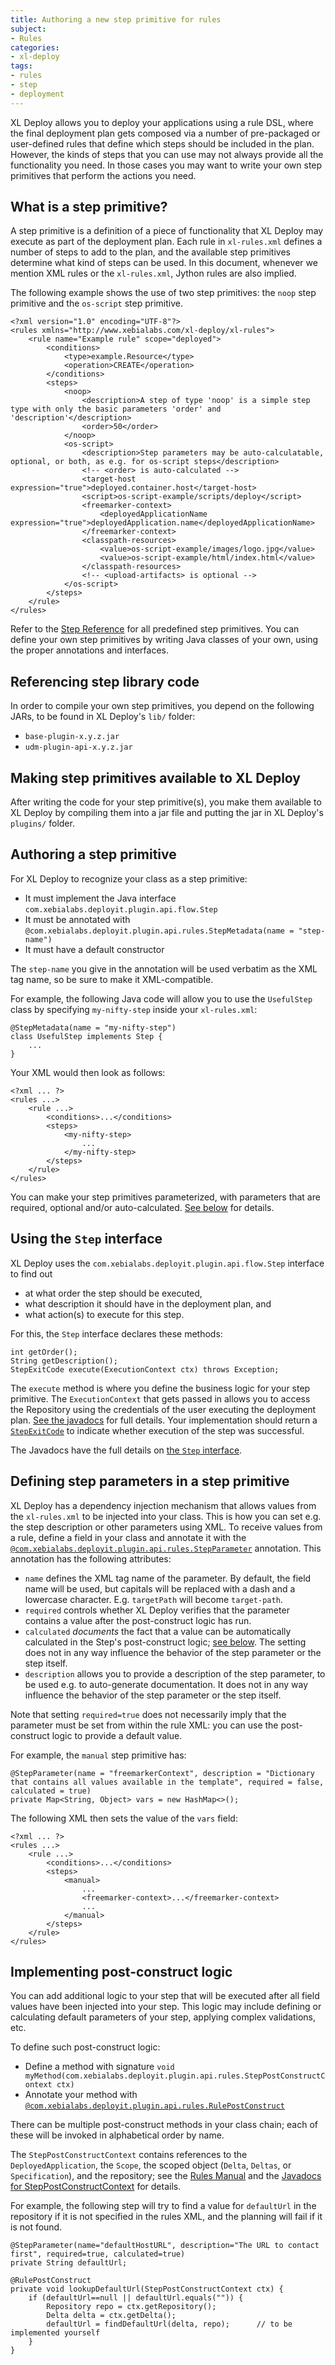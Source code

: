 ```yaml
---
title: Authoring a new step primitive for rules
subject:
- Rules
categories:
- xl-deploy
tags:
- rules
- step
- deployment
---
```


XL Deploy allows you to deploy your applications using a rule DSL, where the final deployment plan gets composed via a number of pre-packaged or user-defined rules that define which steps should be included in the plan. However, the kinds of steps that you can use may not always provide all the functionality you need. In those cases you may want to write your own step primitives that perform the actions you need.

## What is a step primitive?

A step primitive is a definition of a piece of functionality that XL Deploy may execute as part of the deployment plan. Each rule in `xl-rules.xml` defines a number of steps to add to the plan, and the available step primitives determine what kind of steps can be used. In this document, whenever we mention XML rules or the `xl-rules.xml`, Jython rules are also implied.

The following example shows the use of two step primitives: the `noop` step primitive and the `os-script` step primitive.

    <?xml version="1.0" encoding="UTF-8"?>
    <rules xmlns="http://www.xebialabs.com/xl-deploy/xl-rules">
        <rule name="Example rule" scope="deployed">
            <conditions>
                <type>example.Resource</type>
                <operation>CREATE</operation>
            </conditions>
            <steps>
                <noop>
                    <description>A step of type 'noop' is a simple step type with only the basic parameters 'order' and 'description'</description>
                    <order>50</order>
                </noop>
                <os-script>
                    <description>Step parameters may be auto-calculatable, optional, or both, as e.g. for os-script steps</description>
                    <!-- <order> is auto-calculated -->
                    <target-host expression="true">deployed.container.host</target-host>
                    <script>os-script-example/scripts/deploy</script>
                    <freemarker-context>
                        <deployedApplicationName expression="true">deployedApplication.name</deployedApplicationName>
                    </freemarker-context>
                    <classpath-resources>
                        <value>os-script-example/images/logo.jpg</value>
                        <value>os-script-example/html/index.html</value>
                    </classpath-resources>
                    <!-- <upload-artifacts> is optional -->
                </os-script>
            </steps>
        </rule>
    </rules>

Refer to the [Step Reference](/xl-deploy/4.5.x/referencesteps.html) for all predefined step primitives. You can define your own step primitives by writing Java classes of your own, using the proper annotations and interfaces.

## Referencing step library code

In order to compile your own step primitives, you depend on the following JARs, to be found in XL Deploy's `lib/` folder:

* `base-plugin-x.y.z.jar`
* `udm-plugin-api-x.y.z.jar`

## Making step primitives available to XL Deploy

After writing the code for your step primitive(s), you make them available to XL Deploy by compiling them into a jar file and putting the jar in XL Deploy's `plugins/` folder.

## Authoring a step primitive

For XL Deploy to recognize your class as a step primitive:

* It must implement the Java interface `com.xebialabs.deployit.plugin.api.flow.Step`
* It must be annotated with `@com.xebialabs.deployit.plugin.api.rules.StepMetadata(name = "step-name")`
* It must have a default constructor

The `step-name` you give in the annotation will be used verbatim as the XML tag name, so be sure to make it XML-compatible.
 
For example, the following Java code will allow you to use the `UsefulStep` class by specifying `my-nifty-step` inside your `xl-rules.xml`:

    @StepMetadata(name = "my-nifty-step")
    class UsefulStep implements Step {
        ...
    }

Your XML would then look as follows:

    <?xml ... ?>
    <rules ...>
        <rule ...>
            <conditions>...</conditions>
            <steps>
                <my-nifty-step>
                    ...
                </my-nifty-step>
            </steps>
        </rule>
    </rules>

You can make your step primitives parameterized, with parameters that are required, optional and/or auto-calculated. [See below](#defining-step-parameters-in-a-step-primitive) for details.
    
## Using the `Step` interface

XL Deploy uses the `com.xebialabs.deployit.plugin.api.flow.Step` interface to find out

* at what order the step should be executed,
* what description it should have in the deployment plan, and
* what action(s) to execute for this step.

For this, the `Step` interface declares these methods:

    int getOrder();
    String getDescription();
    StepExitCode execute(ExecutionContext ctx) throws Exception;

The `execute` method is where you define the business logic for your step primitive. The `ExecutionContext` that gets passed in allows you to access the Repository using the credentials of the user executing the deployment plan. [See the javadocs](/xl-deploy/4.5.x/javadoc/udm-plugin-api/com/xebialabs/deployit/plugin/api/flow/ExecutionContext.html) for full details. Your implementation should return a [`StepExitCode`](/xl-deploy/4.5.x/javadoc/udm-plugin-api/com/xebialabs/deployit/plugin/api/flow/StepExitCode.html) to indicate whether execution of the step was successful.

The Javadocs have the full details on [the `Step` interface](/xl-deploy/4.5.x/javadoc/udm-plugin-api/com/xebialabs/deployit/plugin/api/flow/Step.html).

## Defining step parameters in a step primitive

XL Deploy has a dependency injection mechanism that allows values from the `xl-rules.xml` to be injected into your class. This is how you can set e.g. the step description or other parameters using XML. To receive values from a rule, define a field in your class and annotate it with the [`@com.xebialabs.deployit.plugin.api.rules.StepParameter`](/xl-deploy/4.5.x/javadoc/udm-plugin-api/) annotation. This annotation has the following attributes:

* `name` defines the XML tag name of the parameter. By default, the field name will be used, but capitals will be replaced with a dash and a lowercase character. E.g. `targetPath` will become `target-path`.
* `required` controls whether XL Deploy verifies that the parameter contains a value after the post-construct logic has run.
* `calculated` *documents* the fact that a value can be automatically calculated in the Step's post-construct logic; [see below](#implementing-post-construct-logic). The setting does not in any way influence the behavior of the step parameter or the step itself.
* `description` allows you to provide a description of the step parameter, to be used e.g. to auto-generate documentation. It does not in any way influence the behavior of the step parameter or the step itself.

Note that setting `required=true` does not necessarily imply that the parameter must be set from within the rule XML: you can use the post-construct logic to provide a default value.

For example, the `manual` step primitive has:

    @StepParameter(name = "freemarkerContext", description = "Dictionary that contains all values available in the template", required = false, calculated = true)
    private Map<String, Object> vars = new HashMap<>();

The following XML then sets the value of the `vars` field:

    <?xml ... ?>
    <rules ...>
        <rule ...>
            <conditions>...</conditions>
            <steps>
                <manual>
                    ...
                    <freemarker-context>...</freemarker-context>
                    ...
                </manual>
            </steps>
        </rule>
    </rules>

## Implementing post-construct logic

You can add additional logic to your step that will be executed after all field values have been injected into your step. This logic may include defining or calculating default parameters of your step, applying complex validations, etc. 

To define such post-construct logic:

* Define a method with signature `void myMethod(com.xebialabs.deployit.plugin.api.rules.StepPostConstructContext ctx)`
* Annotate your method with [`@com.xebialabs.deployit.plugin.api.rules.RulePostConstruct`](/xl-deploy/4.5.x/javadoc/udm-plugin-api/com/xebialabs/deployit/plugin/api/rules/RulePostConstruct.html)

There can be multiple post-construct methods in your class chain; each of these will be invoked in alphabetical order by name.

The `StepPostConstructContext` contains references to the `DeployedApplication`, the `Scope`, the scoped object (`Delta`, `Deltas`, or `Specification`), and the repository; see the [Rules Manual](/xl-deploy/4.5.x/rulesmanual.html) and the [Javadocs for StepPostConstructContext](/xl-deploy/4.5.x/javadoc/udm-plugin-api/com/xebialabs/deployit/plugin/api/rules/StepPostConstructContext.html) for details.

For example, the following step will try to find a value for `defaultUrl` in the repository if it is not specified in the rules XML, and the planning will fail if it is not found.

    @StepParameter(name="defaultHostURL", description="The URL to contact first", required=true, calculated=true)
    private String defaultUrl;

    @RulePostConstruct
    private void lookupDefaultUrl(StepPostConstructContext ctx) {
        if (defaultUrl==null || defaultUrl.equals("")) {
            Repository repo = ctx.getRepository();
            Delta delta = ctx.getDelta();
            defaultUrl = findDefaultUrl(delta, repo);      // to be implemented yourself
        }
    }
